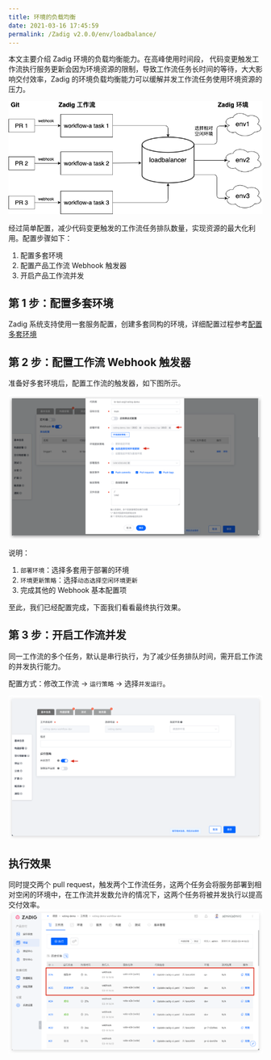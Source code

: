 ```yaml
---
title: 环境的负载均衡
date: 2021-03-16 17:45:59
permalink: /Zadig v2.0.0/env/loadbalance/
---
```


本文主要介绍 Zadig 环境的负载均衡能力。在高峰使用时间段， 代码变更触发工作流执行服务更新会因为环境资源的限制，导致工作流任务长时间的等待，大大影响交付效率，Zadig 的环境负载均衡能力可以缓解并发工作流任务使用环境资源的压力。

![环境负载均衡](../../../../_images/env_loadbalance.png)

经过简单配置，减少代码变更触发的工作流任务排队数量，实现资源的最大化利用。配置步骤如下：

1. 配置多套环境
2. 配置产品工作流 Webhook 触发器
3. 开启产品工作流并发

## 第 1 步：配置多套环境
Zadig 系统支持使用一套服务配置，创建多套同构的环境，详细配置过程参考[配置多套环境](/cn/Zadig%20v2.0.0/env/multi-env/)

## 第 2 步：配置工作流 Webhook 触发器
准备好多套环境后，配置工作流的触发器，如下图所示。

![webhook配置](../../../../_images/env_loadbalance_webhook.png)

说明：
1. `部署环境`：选择多套用于部署的环境
2. `环境更新策略`：选择`动态选择空闲环境更新`
3. 完成其他的 Webhook 基本配置项

至此，我们已经配置完成，下面我们看看最终执行效果。

## 第 3 步：开启工作流并发
同一工作流的多个任务，默认是串行执行，为了减少任务排队时间，需开启工作流的并发执行能力。

配置方式：修改工作流 -> `运行策略` -> 选择`并发运行`。

![开启工作流并发运行](../../../../_images/open_parallel_setting_for_pipeline.png)

## 执行效果
同时提交两个 pull request，触发两个工作流任务，这两个任务会将服务部署到相对空闲的环境中，在工作流并发数允许的情况下，这两个任务将被并发执行以提高交付效率。
![env_loadbalance_result](../../../../_images/env_loadbalance_result.png)
